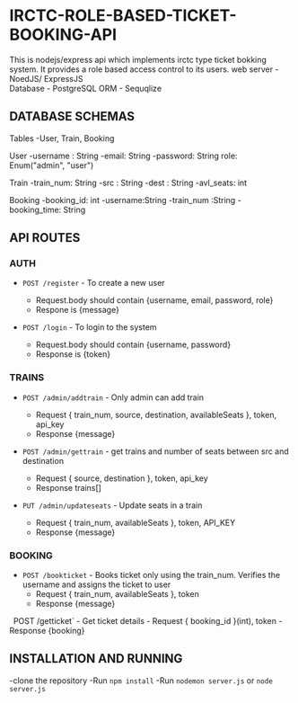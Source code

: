 # IRCTC-ROLE-BASED-TICKET-BOOKING-API

This is nodejs/express api which implements irctc type ticket bokking system. It provides a role based access control to its users.
web server - NoedJS/ ExpressJS <br>
Database - PostgreSQL
ORM - Sequqlize

## DATABASE SCHEMAS

Tables
-User, Train, Booking

User
-username : String
-email: String
-password: String
role: Enum("admin", "user")

Train
-train_num: String
-src : String
-dest : String
-avl_seats: int

Booking
-booking_id: int
-username:String
-train_num :String
-booking_time: String

## API ROUTES

### AUTH

- `POST /register` - To create a new user

  - Request.body should contain {username, email, password, role}
  - Respone is {message}

- `POST /login` - To login to the system
  - Request.body should contain {username, password}
  - Response is {token}

### TRAINS

- `POST /admin/addtrain` - Only admin can add train

  - Request { train_num, source, destination, availableSeats }, token, api_key
  - Response {message}

- `POST /admin/gettrain` - get trains and number of seats between src and destination

  - Request { source, destination }, token, api_key
  - Response trains[]

- `PUT /admin/updateseats` - Update seats in a train
  - Request { train_num, availableSeats }, token, API_KEY
  - Response {message}

### BOOKING

- `POST /bookticket` - Books ticket only using the train_num. Verifies the username and assigns the ticket to user
  - Request { train_num, availableSeats }, token
  - Response {message}

` `POST /getticket` - Get ticket details - Request { booking_id }(int), token - Response {booking}

## INSTALLATION AND RUNNING

-clone the repository
-Run `npm install`
-Run `nodemon server.js` or `node server.js`
